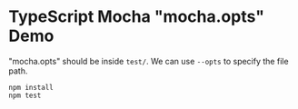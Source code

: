 TypeScript Mocha "mocha.opts" Demo
==================================

"mocha.opts" should be inside `test/`. We can use `--opts` to specify the file path.


```
npm install
npm test
```
